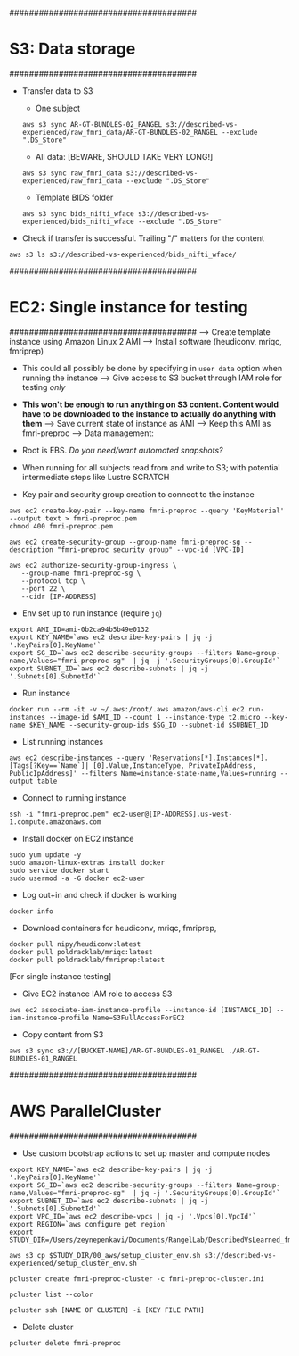 
######################################
# S3: Data storage
######################################
- Transfer data to S3
  - One subject
  ```
  aws s3 sync AR-GT-BUNDLES-02_RANGEL s3://described-vs-experienced/raw_fmri_data/AR-GT-BUNDLES-02_RANGEL --exclude ".DS_Store"
  ```
  - All data: [BEWARE, SHOULD TAKE VERY LONG!]
  ```
  aws s3 sync raw_fmri_data s3://described-vs-experienced/raw_fmri_data --exclude ".DS_Store"
  ```
  - Template BIDS folder
  ```
  aws s3 sync bids_nifti_wface s3://described-vs-experienced/bids_nifti_wface --exclude ".DS_Store"
  ```

- Check if transfer is successful. Trailing "/" matters for the content
```
aws s3 ls s3://described-vs-experienced/bids_nifti_wface/
```

######################################
# EC2: Single instance for testing
######################################
--> Create template instance using Amazon Linux 2 AMI
--> Install software (heudiconv, mriqc, fmriprep)
  - This could all possibly be done by specifying in `user data` option when running the instance
--> Give access to S3 bucket through IAM role for testing *only*
  - **This won't be enough to run anything on S3 content. Content would have to be downloaded to the instance to actually do anything with them**
--> Save current state of instance as AMI
--> Keep this AMI as fmri-preproc
--> Data management:
  - Root is EBS. *Do you need/want automated snapshots?*
  - When running for all subjects read from and write to S3; with potential intermediate steps like Lustre SCRATCH


- Key pair and security group creation to connect to the instance
```
aws ec2 create-key-pair --key-name fmri-preproc --query 'KeyMaterial' --output text > fmri-preproc.pem
chmod 400 fmri-preproc.pem

aws ec2 create-security-group --group-name fmri-preproc-sg --description "fmri-preproc security group" --vpc-id [VPC-ID]

aws ec2 authorize-security-group-ingress \
   --group-name fmri-preproc-sg \
   --protocol tcp \
   --port 22 \
   --cidr [IP-ADDRESS]
```

- Env set up to run instance (require `jq`)
```
export AMI_ID=ami-0b2ca94b5b49e0132
export KEY_NAME=`aws ec2 describe-key-pairs | jq -j '.KeyPairs[0].KeyName'`
export SG_ID=`aws ec2 describe-security-groups --filters Name=group-name,Values="fmri-preproc-sg"  | jq -j '.SecurityGroups[0].GroupId'`
export SUBNET_ID=`aws ec2 describe-subnets | jq -j '.Subnets[0].SubnetId'`
```

- Run instance
```
docker run --rm -it -v ~/.aws:/root/.aws amazon/aws-cli ec2 run-instances --image-id $AMI_ID --count 1 --instance-type t2.micro --key-name $KEY_NAME --security-group-ids $SG_ID --subnet-id $SUBNET_ID
```

- List running instances
```
aws ec2 describe-instances --query 'Reservations[*].Instances[*].[Tags[?Key==`Name`]| [0].Value,InstanceType, PrivateIpAddress, PublicIpAddress]' --filters Name=instance-state-name,Values=running --output table
```

- Connect to running instance
```
ssh -i "fmri-preproc.pem" ec2-user@[IP-ADDRESS].us-west-1.compute.amazonaws.com
```

- Install docker on EC2 instance
```
sudo yum update -y
sudo amazon-linux-extras install docker
sudo service docker start
sudo usermod -a -G docker ec2-user
```

- Log out+in and check if docker is working
```
docker info
```

- Download containers for heudiconv, mriqc, fmriprep,
```
docker pull nipy/heudiconv:latest
docker pull poldracklab/mriqc:latest
docker pull poldracklab/fmriprep:latest
```

[For single instance testing]
- Give EC2 instance IAM role to access S3
```
aws ec2 associate-iam-instance-profile --instance-id [INSTANCE_ID] --iam-instance-profile Name=S3FullAccessForEC2
```

- Copy content from S3
```
aws s3 sync s3://[BUCKET-NAME]/AR-GT-BUNDLES-01_RANGEL ./AR-GT-BUNDLES-01_RANGEL
```

######################################
# AWS ParallelCluster
######################################

- Use custom bootstrap actions to set up master and compute nodes
```
export KEY_NAME=`aws ec2 describe-key-pairs | jq -j '.KeyPairs[0].KeyName'`
export SG_ID=`aws ec2 describe-security-groups --filters Name=group-name,Values="fmri-preproc-sg"  | jq -j '.SecurityGroups[0].GroupId'`
export SUBNET_ID=`aws ec2 describe-subnets | jq -j '.Subnets[0].SubnetId'`
export VPC_ID=`aws ec2 describe-vpcs | jq -j '.Vpcs[0].VpcId'`
export REGION=`aws configure get region`
export STUDY_DIR=/Users/zeynepenkavi/Documents/RangelLab/DescribedVsLearned_fmri/preproc

aws s3 cp $STUDY_DIR/00_aws/setup_cluster_env.sh s3://described-vs-experienced/setup_cluster_env.sh

pcluster create fmri-preproc-cluster -c fmri-preproc-cluster.ini

pcluster list --color

pcluster ssh [NAME OF CLUSTER] -i [KEY FILE PATH]
```

- Delete cluster
```
pcluster delete fmri-preproc
```
